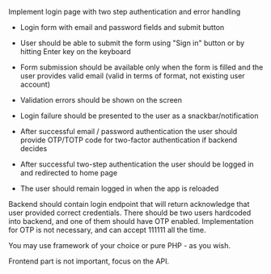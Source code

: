 Implement login page with two step authentication and error handling

* Login form with email and password fields and submit button

* User should be able to submit the form using "Sign in" button or by hitting Enter key on the keyboard

* Form submission should be available only when the form is filled and the user provides valid email (valid in terms of format, not existing user account)

* Validation errors should be shown on the screen

* Login failure should be presented to the user as a snackbar/notification

* After successful email / password authentication the user should provide OTP/TOTP code for two-factor authentication if backend decides

* After successful two-step authentication the user should be logged in and redirected to home page

* The user should remain logged in when the app is reloaded

Backend should contain login endpoint that will return acknowledge that user provided correct credentials. There should be two users hardcoded into backend, and one of them should have OTP enabled. Implementation for OTP is not necessary, and can accept 111111 all the time.

You may use framework of your choice or pure PHP - as you wish.

Frontend part is not important, focus on the API.
